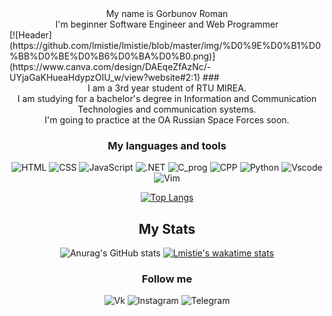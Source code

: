 <center> My name is Gorbunov Roman </center>
<!--# <center> Меня зовут Горбунов Роман </center>-->
<center>I'm beginner Software Engineer and Web Programmer</center>
<!--# <center>Я начинающий инженер-программист и веб-программист</center>-->
[![Header](https://github.com/lmistie/lmistie/blob/master/img/%D0%9E%D0%B1%D0%BB%D0%BE%D0%B6%D0%BA%D0%B0.png)](https://www.canva.com/design/DAEqeZfAzNc/-UYjaGaKHueaHdypzOIU_w/view?website#2:1)
### <center>I am a 3rd year student of RTU MIREA. <br>I am studying for a bachelor's degree in Information and Communication Technologies and communication systems. <br>I'm going to practice at the OA Russian Space Forces soon.<center>
<!--## <center>Я студент 3 курса РТУ МИРЭА. <br>Я учусь на степень бакалавра в области информационно - коммуникационных технологий и систем связи. Я скоро буду тренироваться в ОА Российские Космические Войска.</center>-->

<!--[![Readme Card](https://github-readme-stats.vercel.app/api/pin/?username=lmistie&repo=github-readme-stats&theme=midnight-purple)](https://github.com/lmistie/github-readme-stats)-->


### <center>My languages and tools</center>
![HTML](https://img.shields.io/badge/-html-000000?style=for-the-badge&logo=html5)
![CSS](https://img.shields.io/badge/-css-000000?style=for-the-badge&logo=css3)
![JavaScript](https://img.shields.io/badge/-javascript-000000?style=for-the-badge&logo=JavaScript)
![.NET](https://img.shields.io/badge/-Framework-000000?style=for-the-badge&logo=.net)
![C_prog](https://img.shields.io/badge/-C-000000?style=for-the-badge&logo=C)
![CPP](https://img.shields.io/badge/-C++-000000?style=for-the-badge&logo=C%2b%2b)
![Python](https://img.shields.io/badge/-python-000000?style=for-the-badge&logo=python)
![Vscode](https://img.shields.io/badge/-vscode-000000?style=for-the-badge&logo=VisualStudioCode)
![Vim](https://img.shields.io/badge/-vim-000000?style=for-the-badge&logo=Vim)
<!--![Sql](https://img.shields.io/badge/-mySql-000000?style=for-the-badge&logo=mySql)-->
<!--![Ruby](https://img.shields.io/badge/-ruby-000000?style=for-the-badge&logo=ruby)-->

<!--[![Top Langs](https://github-readme-stats.vercel.app/api/top-langs/?username=lmistie&layout=compact)](https://github.com/lmistie/github-readme-stats)-->
[![Top Langs](https://github-readme-stats.vercel.app/api/top-langs/?username=lmistie&langs_count=10&theme=midnight-purple)](https://github.com/lmistie/github-readme-stats)




## My Stats
![Anurag's GitHub stats](https://github-readme-stats.vercel.app/api?username=lmistie&show_icons=true&theme=radical)
[![Lmistie's wakatime stats](https://github-readme-stats.vercel.app/api/wakatime?username=lmistie&theme=radical)](https://wakatime.com/dashboard)

### Follow me
![Vk](https://img.shields.io/badge/-Vkontakte-000000?style=for-the-badge&logo=vk)
![Instagram](https://img.shields.io/badge/-Instagram-000000?style=for-the-badge&logo=Instagram)
![Telegram](https://img.shields.io/badge/-Telegram-000000?style=for-the-badge&logo=Telegram)
